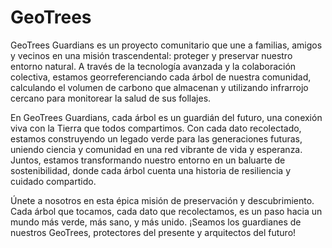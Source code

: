 # GeoTrees
GeoTrees Guardians es un proyecto comunitario que une a familias, amigos y vecinos en una misión trascendental: proteger y preservar nuestro entorno natural. A través de la tecnología avanzada y la colaboración colectiva, estamos georreferenciando cada árbol de nuestra comunidad, calculando el volumen de carbono que almacenan y utilizando infrarrojo cercano para monitorear la salud de sus follajes.

En GeoTrees Guardians, cada árbol es un guardián del futuro, una conexión viva con la Tierra que todos compartimos. Con cada dato recolectado, estamos construyendo un legado verde para las generaciones futuras, uniendo ciencia y comunidad en una red vibrante de vida y esperanza. Juntos, estamos transformando nuestro entorno en un baluarte de sostenibilidad, donde cada árbol cuenta una historia de resiliencia y cuidado compartido.

Únete a nosotros en esta épica misión de preservación y descubrimiento. Cada árbol que tocamos, cada dato que recolectamos, es un paso hacia un mundo más verde, más sano, y más unido. ¡Seamos los guardianes de nuestros GeoTrees, protectores del presente y arquitectos del futuro!
